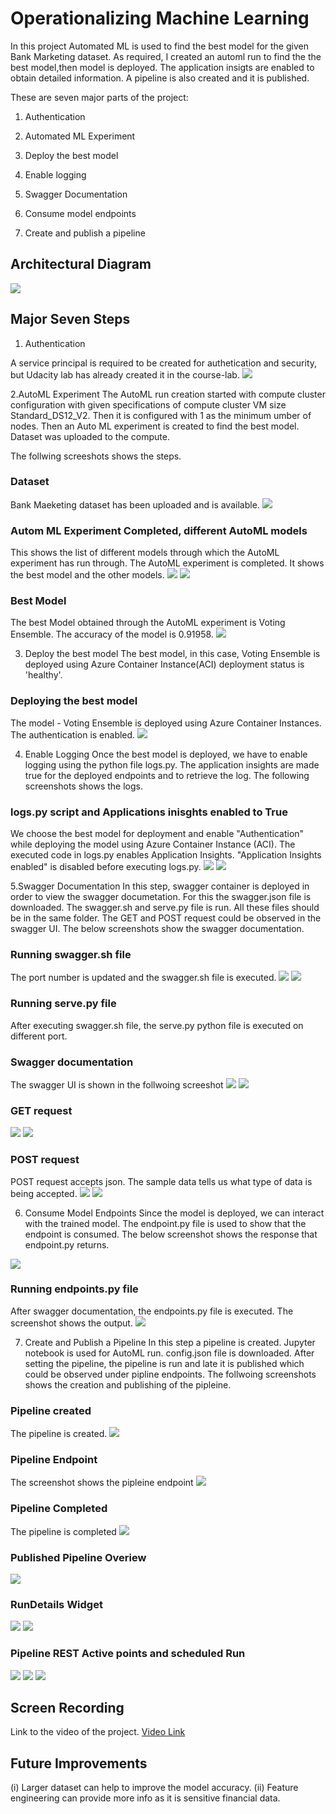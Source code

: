 
# Operationalizing Machine Learning

In this project Automated ML is used to find the best model for the given Bank Marketing dataset.
As required, I created an automl run to find the the best model,then model is deployed.
The application insigts are enabled  to obtain detailed information. A pipeline is also created
and it is published. 

These are seven major parts of the project:

1. Authentication

2. Automated ML Experiment

3. Deploy the best model

4. Enable logging

5. Swagger Documentation

6. Consume model endpoints

7. Create and publish a pipeline



## Architectural Diagram
<img src=".Screenshot/a0_archi.PNG" />

## Major Seven Steps

1. Authentication

A service principal is required to be created for authetication and security, but Udacity lab has already created it in the course-lab. 
<img src="Screenshots/a0_az2ANDaz3.PNG">

2.AutoML Experiment
The AutoML run creation started with compute cluster configuration with given specifications
of compute cluster VM size Standard_DS12_V2. Then it is configured with 1 as the
minimum umber of nodes. Then an Auto ML experiment is created
to find the best model. Dataset was uploaded to the compute.

The follwing screeshots shows the steps.
   
### Dataset
Bank Maeketing dataset has been uploaded and is available.
<img src="Screenshots/a1_reg_dataset.PNG">

### Autom ML Experiment Completed, different AutoML models
This shows the list of different models through which the AutoML experiment has run through.
The AutoML experiment is completed. It shows the best model and the other models.
<img src="./Screenshots/a4_runs_with_BM.PNG" />
<img src="./Screenshots/a2_completed" />


### Best Model
The best Model obtained through the AutoML experiment is Voting Ensemble. The accuracy of the model is 0.91958.
<img src="./Screenshots/a3_votingEn.PNG" />

3. Deploy the best model
The best model, in this case, Voting Ensemble is deployed using Azure Container Instance(ACI)
deployment status is 'healthy'. 

### Deploying the best model
The model - Voting Ensemble is deployed using Azure Container Instances. The authentication is enabled.
<img src="./Screenshots/b1_deploy1.PNG" />


4. Enable Logging 
Once the best model is deployed, we have to enable logging using the python file logs.py.
The application insights are made true for the deployed endpoints and to retrieve the log.
The following screenshots shows the logs.

### logs.py script and Applications inisghts enabled to True
We choose the best model for deployment and enable "Authentication" while
deploying the model using Azure Container Instance (ACI). The executed code in logs.py
enables Application Insights. "Application Insights enabled" is disabled before executing logs.py.
<img src="./Screenshots/c0_logspy.PNG" />
<img src="./Screenshots/c1_appli.PNG" />

5.Swagger Documentation 
In this step, swagger container is deployed in order to view the swagger documetation. For this the swagger.json file is downloaded. The swagger.sh and serve.py file is run. All these files should be in the same folder. The GET and POST request could be observed in the swagger UI. The below screenshots show the swagger documentation.

### Running swagger.sh file
The port number is updated and the swagger.sh file is executed.
<img src="./Screenshots/d0_swag1.PNG" />
<img src="./Screenshots/d1_swaggerjson.PNG" />

### Running serve.py file
After executing swagger.sh file, the serve.py python file is executed on different port.

### Swagger documentation
The swagger UI is shown in the follwoing screeshot
<img src="./Screenshots/d2_localhost.PNG" />
<img src="./Screenshots/d3_http_swag_ui.PNG" />

### GET request
<img src="./Screenshots/d4_httpget1.PNG" />
<img src="./Screenshots/d5_httpget2.PNG" />

### POST request
POST request accepts json. The sample data tells us what type of data is being accepted. 
<img src="./Screenshots/d6_post1.PNG" />
<img src="./Screenshots/d7_post2.PNG" />

6. Consume Model Endpoints
Since the model is deployed, we can interact with the trained model.
 The endpoint.py file is used to show that the endpoint is consumed.
 The below screenshot shows the response that endpoint.py returns.
<img src="./Screenshots/e1_scoringuri_key.PNG" />

### Running endpoints.py file
After swagger documentation, the endpoints.py file is executed. The screenshot shows the output.
<img src="./Screenshots/enpoint-results.PNG" />

7. Create and Publish a Pipeline
In this step a pipeline is created. Jupyter notebook is used for AutoML run. config.json file is downloaded.
 After setting the pipeline, the pipeline is run and late it is published which could be observed under
 pipline endpoints. The follwoing screenshots shows the creation and publishing of the pipleine.

### Pipeline created 
The pipeline is created.
<img src="./Screenshots/pipeline running.PNG" />

### Pipeline Endpoint
The screenshot shows the pipleine endpoint
<img src="./Screenshots/pipeline endpoint.PNG" />

### Pipeline Completed
The pipeline is completed
<img src="./Screenshots/p_completed.PNG" />

### Published Pipeline Overiew
<img src="./Screenshots/jupyt_pipeline.PNG" />

### RunDetails Widget
<img src="./Screenshots/jupy2.PNG" />
<img src="./Screenshots/jupy3.PNG" />

### Pipeline REST Active points and scheduled Run
<img src="./Screenshots/p4_REST_ACTIVE.PNG" />
<img src="./Screenshots/p1_to_publish.PNG" />
<img src="./Screenshots/p2.PNG" />

## Screen Recording
Link to the video of the project. [Video Link](https://youtu.be/SC2MRSfIcTc)

## Future Improvements
(i) Larger dataset can help to improve the model accuracy. (ii) Feature engineering can provide more info as it is sensitive financial data.



